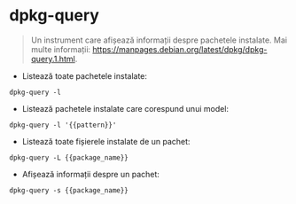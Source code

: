 # dpkg-query

> Un instrument care afișează informații despre pachetele instalate.
> Mai multe informații: <https://manpages.debian.org/latest/dpkg/dpkg-query.1.html>.

- Listează toate pachetele instalate:

`dpkg-query -l`

- Listează pachetele instalate care corespund unui model:

`dpkg-query -l '{{pattern}}'`

- Listează toate fișierele instalate de un pachet:

`dpkg-query -L {{package_name}}`

- Afișează informații despre un pachet:

`dpkg-query -s {{package_name}}`
